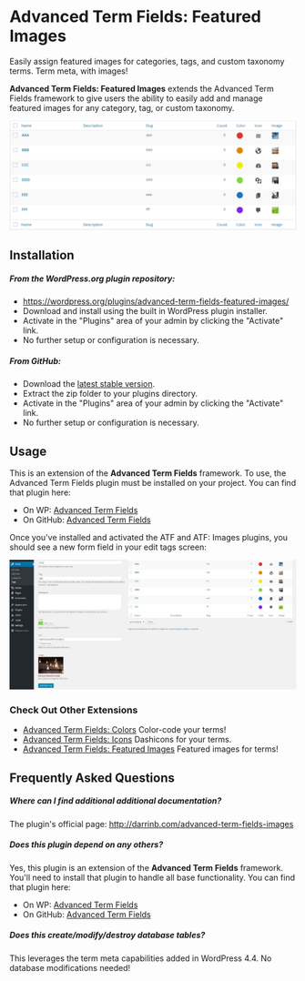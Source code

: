 # Advanced Term Fields: Featured Images

Easily assign featured images for categories, tags, and custom taxonomy terms. Term meta, with images!

**Advanced Term Fields: Featured Images** extends the Advanced Term Fields framework to give users the ability to easily add and manage featured images for any category, tag, or custom taxonomy.

![term admin](assets/screenshot-1.png?raw=true "Featured Images!")

## Installation

##### From the WordPress.org plugin repository:

* https://wordpress.org/plugins/advanced-term-fields-featured-images/
* Download and install using the built in WordPress plugin installer.
* Activate in the "Plugins" area of your admin by clicking the "Activate" link.
* No further setup or configuration is necessary.

##### From GitHub:

* Download the [latest stable version](https://github.com/dboutote/Advanced-Term-Fields-Images/archive/master.zip).
* Extract the zip folder to your plugins directory.
* Activate in the "Plugins" area of your admin by clicking the "Activate" link.
* No further setup or configuration is necessary.

## Usage

This is an extension of the **Advanced Term Fields** framework.  To use, the Advanced Term Fields plugin must be installed on your project. You can find that plugin here:

* On WP: [Advanced Term Fields](https://wordpress.org/plugins/advanced-term-fields/)
* On GitHub: [Advanced Term Fields](https://github.com/dboutote/Advanced-Term-Fields)

Once you've installed and activated the ATF and ATF: Images plugins, you should see a new form field in your edit tags screen:

![Form field on Add Tag form](assets/screenshot-2.jpg?raw=true "New form field")

### Check Out Other Extensions

* [Advanced Term Fields: Colors](https://wordpress.org/plugins/advanced-term-fields-featured-images/) Color-code your terms!
* [Advanced Term Fields: Icons](https://wordpress.org/plugins/advanced-term-fields-icons/) Dashicons for your terms.
* [Advanced Term Fields: Featured Images](https://wordpress.org/plugins/advanced-term-fields-featured-images/) Featured images for terms!


## Frequently Asked Questions

##### Where can I find additional additional documentation?

The plugin's official page: http://darrinb.com/advanced-term-fields-images

##### Does this plugin depend on any others?

Yes, this plugin is an extension of the **Advanced Term Fields** framework.  You'll need to install that plugin to handle all base functionality. You can find that plugin here:

* On WP: [Advanced Term Fields](https://wordpress.org/plugins/advanced-term-fields/)
* On GitHub: [Advanced Term Fields](https://github.com/dboutote/Advanced-Term-Fields)

##### Does this create/modify/destroy database tables?

This leverages the term meta capabilities added in WordPress 4.4.  No database modifications needed!